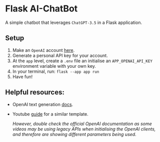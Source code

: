 # Flask AI-ChatBot

A simple chatbot that leverages `ChatGPT-3.5` in a Flask application.

## Setup

1. Make an `OpenAI` account [here](https://openai.com/).
2. Generate a personal API key for your account.
3. At the `app` level, create a `.env` file an initialise an `APP_OPENAI_API_KEY` environment variable with your own key.
4. In your terminal, run: `flask --app app run`
5. Have fun!

## Helpful resources:

- OpenAI text generation [docs](https://platform.openai.com/docs/guides/text-generation/chat-completions-api).
- Youtube [guide](https://www.youtube.com/watch?v=rYEpXc6sMS4&ab_channel=RunThat) for a similar template.

  _However, double check the official OpenAI documentation as some videos may be using legacy APIs when initialising the OpenAI clients, and therefore are showing different parameters being used._

